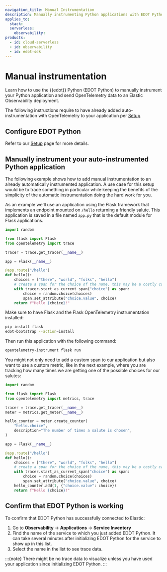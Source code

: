 ```yaml
---
navigation_title: Manual Instrumentation
description: Manually instrumenting Python applications with EDOT Python.
applies_to:
  stack:
  serverless:
    observability:
products:
  - id: cloud-serverless
  - id: observability
  - id: edot-sdk
---
```


# Manual instrumentation

Learn how to use the {{edot}} Python (EDOT Python) to manually instrument your Python application and send OpenTelemetry data to an Elastic Observability deployment.

The following instructions require to have already added auto-instrumentation with OpenTelemetry to your application per [Setup](/reference/edot-sdks/python/setup/index.md).

## Configure EDOT Python

Refer to our [Setup](/reference/edot-sdks/python/setup/index.md) page for more details.

## Manually instrument your auto-instrumented Python application

The following example shows how to add manual instrumentation to an already automatically instrumented application. A use case for this setup would be to trace something in particular while keeping the benefits of the simplicity of the automatic instrumentation doing the hard work for you.

As an example we'll use an application using the Flask framework that implements an endpoint mounted on `/hello` returning a friendly salute. This application is saved in a file named `app.py` that is the default module for Flask applications.

```python
import random

from flask import Flask
from opentelemetry import trace

tracer = trace.get_tracer(__name__)

app = Flask(__name__)

@app.route("/hello")
def hello():
    choices = ["there", "world", "folks", "hello"]
    # create a span for the choice of the name, this may be a costly call in your real world application
    with tracer.start_as_current_span("choice") as span:
        choice = random.choice(choices)
        span.set_attribute("choice.value", choice)
    return f"Hello {choice}!"
```

Make sure to have Flask and the Flask OpenTelemetry instrumentation installed:

```bash
pip install flask
edot-bootstrap --action=install
```

Then run this application with the following command:

```bash
opentelemetry-instrument flask run
```

You might not only need to add a custom span to our application but also want to use a custom metric, like in the next example, where you are tracking how many times we are getting one of the possible choices for our salutes:

```python
import random

from flask import Flask
from opentelemetry import metrics, trace

tracer = trace.get_tracer(__name__)
meter = metrics.get_meter(__name__)

hello_counter = meter.create_counter(
    "hello.choice",
    description="The number of times a salute is chosen",
)

app = Flask(__name__)

@app.route("/hello")
def hello():
    choices = ["there", "world", "folks", "hello"]
    # create a span for the choice of the name, this may be a costly call in your real world application
    with tracer.start_as_current_span("choice") as span:
        choice = random.choice(choices)
        span.set_attribute("choice.value", choice)
    hello_counter.add(1, {"choice.value": choice})
    return f"Hello {choice}!"
```

## Confirm that EDOT Python is working

To confirm that EDOT Python has successfully connected to Elastic:

1. Go to **Observability** → **Applications** → **Service Inventory**
1. Find the name of the service to which you just added EDOT Python. It can take several minutes after initializing EDOT Python for the service to show up in this list.
1. Select the name in the list to see trace data.

:::{note}
There might be no trace data to visualize unless you have used your application since initializing EDOT Python.
:::
